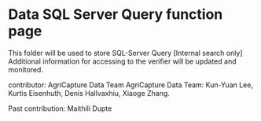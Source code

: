 # Data SQL Server Query function page 

This folder will be used to store SQL-Server Query [Internal search only]
Additional information for accessing to the verifier will be updated and monitored. 

contributor: AgriCapture Data Team
AgriCapture Data Team: 
Kun-Yuan Lee,
Kurtis Eisenhuth, 
Denis Hallvaxhiu,
Xiaoge Zhang.

Past contribution: 
Maithili Dupte
